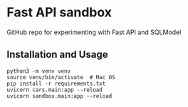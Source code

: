 # Fast API sandbox

GitHub repo for experimenting with Fast API and SQLModel

## Installation and Usage

```
python3 -m venv venv
source venv/bin/activate  # Mac OS
pip install -r requirements.txt
uvicorn cars.main:app --reload
uvicorn sandbox.main:app --reload
```
